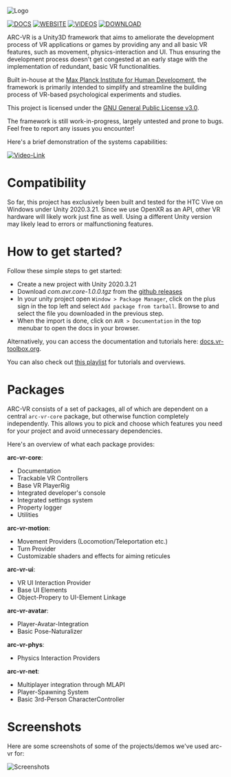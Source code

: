 ![Logo](https://github.com/MPIB/arc-vr/blob/main/Packages/com.avr.core/Package_Resources/avr_logo_bw_wide.png?raw=true)

[![DOCS](https://i.imgur.com/MzumbEx.png)](https://docs.vr-toolbox.org/docs/html/)
[![WEBSITE](https://i.imgur.com/pizJwKE.png)](https://www.vr-toolbox.org/)
[![VIDEOS](https://i.imgur.com/RsrtpHZ.png)](https://www.youtube.com/playlist?list=PLh6z44emfoZ3ztXtrFRipGGQKSisaUAyD)
[![DOWNLOAD](https://i.imgur.com/RYPTimL.png)](https://github.com/MPIB/arc-vr/releases)

ARC-VR is a Unity3D framework that aims to ameliorate the development process of VR applications or games by providing any and all basic VR features, such as movement, physics-interaction and UI. Thus ensuring the development process doesn't get congested at an early stage with the implementation of redundant, basic VR functionalities.

Built in-house at the [Max Planck Institute for Human Development](https://www.mpib-berlin.mpg.de/en), the framework is primarily intended to simplify and streamline the building process of VR-based psychological experiments and studies.

This project is licensed under the [GNU General Public License v3.0](https://github.com/MPIB/arc-vr/blob/main/LICENSE).

The framework is still work-in-progress, largely untested and prone to bugs. Feel free to report any issues you encounter!

Here's a brief demonstration of the systems capabilities:

[![Video-Link](https://i.imgur.com/T46NQyA.jpg)](https://www.youtube.com/watch?v=NHDEzg9Detg)

# Compatibility

So far, this project has exclusively been built and tested for the HTC Vive on Windows under Unity 2020.3.21. Since we use OpenXR as an API, other VR hardware will likely work just fine as well. Using a different Unity version may likely lead to errors or malfunctioning features.

# How to get started?

Follow these simple steps to get started:
- Create a new project with Unity 2020.3.21
- Download *com.avr.core-1.0.0.tgz* from the [github releases](https://github.com/MPIB/arc-vr/releases)
- In your unity project open `Window > Package Manager`, click on the plus sign in the top left and select `Add package from tarball`. Browse to and select the file you downloaded in the previous step.
- When the import is done, click on `AVR > Documentation` in the top menubar to open the docs in your browser.

Alternatively, you can access the documentation and tutorials here: [docs.vr-toolbox.org](https://docs.vr-toolbox.org/docs/html/).

You can also check out [this playlist](https://www.youtube.com/playlist?list=PLh6z44emfoZ3ztXtrFRipGGQKSisaUAyD) for tutorials and overviews.

# Packages

ARC-VR consists of a set of packages, all of which are dependent on a central `arc-vr-core` package, but otherwise function completely independently.
This allows you to pick and choose which features you need for your project and avoid unnecessary dependencies.

Here's an overview of what each package provides:

**arc-vr-core**:
- Documentation
- Trackable VR Controllers
- Base VR PlayerRig
- Integrated developer's console
- Integrated settings system
- Property logger
- Utilities

**arc-vr-motion**:
- Movement Providers (Locomotion/Teleportation etc.)
- Turn Provider
- Customizable shaders and effects for aiming reticules

**arc-vr-ui**:
- VR UI Interaction Provider
- Base UI Elements
- Object-Propery to UI-Element Linkage

**arc-vr-avatar**:
- Player-Avatar-Integration
- Basic Pose-Naturalizer

**arc-vr-phys**:
- Physics Interaction Providers

**arc-vr-net**:
- Multiplayer integration through MLAPI
- Player-Spawning System
- Basic 3rd-Person CharacterController

# Screenshots

Here are some screenshots of some of the projects/demos we've used arc-vr for:

![Screenshots](https://media.githubusercontent.com/media/MPIB/arc-vr/main/Packages/com.avr.core/Package_Resources/arc-vr-screenshots.png)
